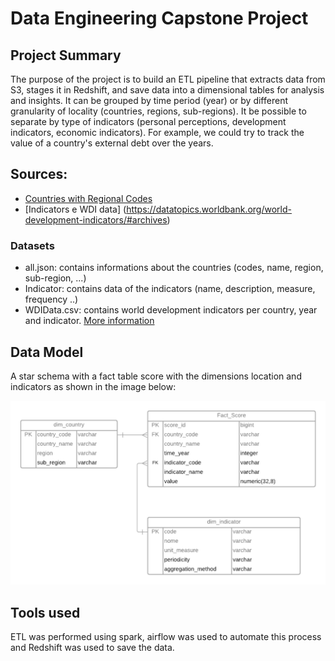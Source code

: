 # Data Engineering Capstone Project

## Project Summary

The purpose of the project is to build an ETL pipeline that extracts data from S3, stages it in Redshift, and save data into a dimensional tables for analysis and insights. It can be grouped by time period (year) or by different granularity of locality (countries, regions, sub-regions).  It be possible to separate by type of indicators (personal perceptions, development indicators, economic indicators). For example, we could try to track the value of a country's external debt over the years.


## Sources:

- [Countries with Regional Codes](https://github.com/lukes/ISO-3166-Countries-with-Regional-Codes/blob/master/all/all.json)
- [Indicators e WDI data] (https://datatopics.worldbank.org/world-development-indicators/#archives)

### Datasets

- all.json: contains informations about the countries (codes, name, region, sub-region, ...)
- Indicator: contains data of the indicators (name, description, measure, frequency ..)
- WDIData.csv: contains world development indicators per country, year and indicator. [More information](https://www.worldbank.org/en/who-we-are)

## Data Model

 A star schema with a fact table score with the dimensions location and indicators as shown in the image below:

 ![diagram](diagrama.png)


## Tools used

ETL was performed using spark, airflow was used to automate this process and Redshift was used to save the data.
